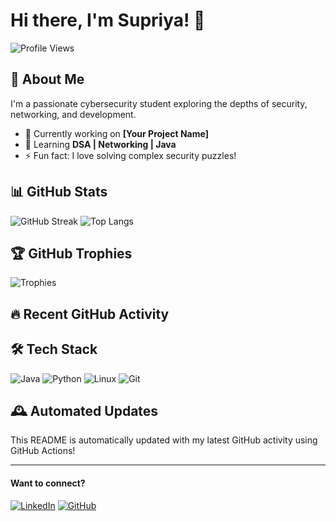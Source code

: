 # Hi there, I'm Supriya! 👋

![Profile Views](https://komarev.com/ghpvc/?username=your-username&style=flat-square)

## 🚀 About Me
I'm a passionate cybersecurity student exploring the depths of security, networking, and development.

- 🔭 Currently working on **[Your Project Name]**
- 🌱 Learning **DSA | Networking | Java**
- ⚡ Fun fact: I love solving complex security puzzles!

## 📊 GitHub Stats
![GitHub Streak](https://github-readme-streak-stats.herokuapp.com/?user=your-username&theme=radical)
![Top Langs](https://github-readme-stats.vercel.app/api/top-langs/?username=your-username&layout=compact&theme=radical)

## 🏆 GitHub Trophies
![Trophies](https://github-profile-trophy.vercel.app/?username=your-username&theme=radical)

## 🔥 Recent GitHub Activity
<!--START_SECTION:activity-->
<!--END_SECTION:activity-->

## 🛠️ Tech Stack
![Java](https://img.shields.io/badge/Java-ED8B00?style=for-the-badge&logo=java&logoColor=white)
![Python](https://img.shields.io/badge/Python-3776AB?style=for-the-badge&logo=python&logoColor=white)
![Linux](https://img.shields.io/badge/Linux-FCC624?style=for-the-badge&logo=linux&logoColor=black)
![Git](https://img.shields.io/badge/Git-F05032?style=for-the-badge&logo=git&logoColor=white)

## 🕰️ Automated Updates
This README is automatically updated with my latest GitHub activity using GitHub Actions!

---
#### Want to connect?
[![LinkedIn](https://img.shields.io/badge/LinkedIn-0077B5?style=for-the-badge&logo=linkedin&logoColor=white)](https://www.linkedin.com/in/supriyapas284)
[![GitHub](https://img.shields.io/badge/GitHub-100000?style=for-the-badge&logo=github&logoColor=white)](https://github.com/supriya-2004)
